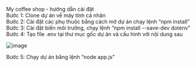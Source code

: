 My coffee shop - hướng dẫn cài đặt  
Bước 1: Clone dự án về máy tính cá nhân  
Bước 2: Cài đặt các phụ thuộc bằng cách mở dự án chạy lệnh “npm install”  
Bước 3: Cài đặt biến môi trường, chạy lệnh “npm install --save-dev dotenv”  
Bước 4: Tạo file .env tại thư mục gốc dự án và cấu hình với nội dung sau   

![image](https://github.com/user-attachments/assets/fcd8a841-443c-4307-a78b-3f418bdcd06b)

Bước 5: Chạy dự án bằng lệnh “node app.js”  
